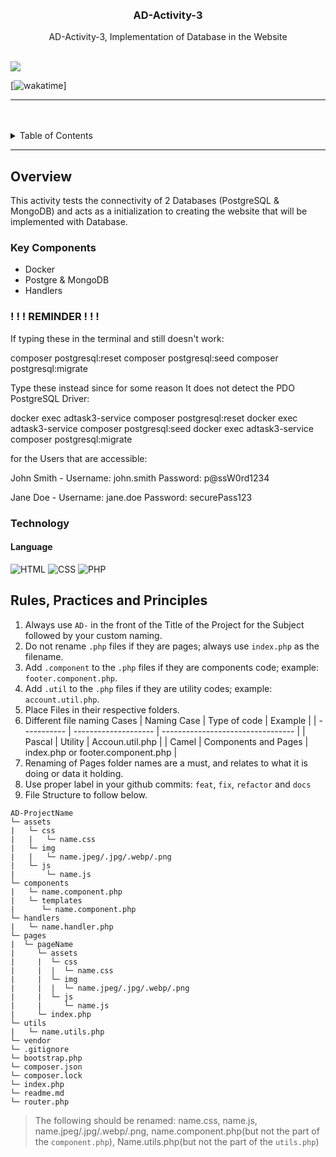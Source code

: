 <a name="readme-top">

<br/>

<br />
<div align="center">
  <a href="https://github.com/PhantomMorphus/">
  <!-- TODO: If you want to add logo or banner you can add it here -->
  </a>
<!-- TODO: Change Title to the name of the title of your Project -->
  <h3 align="center">AD-Activity-3</h3>
</div>
<!-- TODO: Make a short description -->
<div align="center">
  AD-Activity-3, Implementation of Database in the Website
</div>

<br />

<!-- TODO: Change the zyx-0314 into your github username  -->
<!-- TODO: Change the WD-Template-Project into the same name of your folder -->
  
![](https://visit-counter.vercel.app/counter.png?page=PhantomMorphus/AD-Activity-3)

[![wakatime](https://wakatime.com/badge/user/018ee6e8-9dc3-4d05-aa6a-529869d42a97/project/053db5ef-2c3d-45ca-ac61-f1cd841ceefd.svg)]

---

<br />
<br />

<!-- TODO: If you want to add more layers for your readme -->
<details>
  <summary>Table of Contents</summary>
  <ol>
    <li>
      <a href="#overview">Overview</a>
      <ol>
        <li>
          <a href="#key-components">Key Components</a>
        </li>
        <li>
          <a href="#technology">Technology</a>
        </li>
      </ol>
    </li>
    <li>
      <a href="#rule,-practices-and-principles">Rules, Practices and Principles</a>
    </li>
    <li>
      <a href="#resources">Resources</a>
    </li>
  </ol>
</details>

---

## Overview

<!-- TODO: To be changed -->
<!-- The following are just sample -->

This activity tests the connectivity of 2 Databases (PostgreSQL & MongoDB) and acts as a initialization to creating the website that will be implemented with Database.
### Key Components

<!-- TODO: List of Key Components -->
<!-- The following are just sample -->

- Docker
- Postgre & MongoDB
- Handlers

### ! ! ! REMINDER ! ! !
If typing these in the terminal and still doesn't work:

composer postgresql:reset
composer postgresql:seed
composer postgresql:migrate

Type these instead since for some reason It does not detect the PDO PostgreSQL Driver:

docker exec adtask3-service composer postgresql:reset
docker exec adtask3-service composer postgresql:seed
docker exec adtask3-service composer postgresql:migrate

for the Users that are accessible:

John Smith - 
   Username: john.smith
   Password: p@ssW0rd1234

Jane Doe -
   Username: jane.doe
   Password: securePass123


### Technology

<!-- TODO: List of Technology Used -->
#### Language
![HTML](https://img.shields.io/badge/HTML-E34F26?style=for-the-badge&logo=html5&logoColor=white)
![CSS](https://img.shields.io/badge/CSS-1572B6?style=for-the-badge&logo=css3&logoColor=white)
![PHP](https://img.shields.io/badge/PHP-777BB4?style=for-the-badge&logo=php&logoColor=white)


## Rules, Practices and Principles

<!-- Do not Change this -->

1. Always use `AD-` in the front of the Title of the Project for the Subject followed by your custom naming.
2. Do not rename `.php` files if they are pages; always use `index.php` as the filename.
3. Add `.component` to the `.php` files if they are components code; example: `footer.component.php`.
4. Add `.util` to the `.php` files if they are utility codes; example: `account.util.php`.
5. Place Files in their respective folders.
6. Different file naming Cases
   | Naming Case | Type of code         | Example                           |
   | ----------- | -------------------- | --------------------------------- |
   | Pascal      | Utility              | Accoun.util.php                   |
   | Camel       | Components and Pages | index.php or footer.component.php |
8. Renaming of Pages folder names are a must, and relates to what it is doing or data it holding.
9. Use proper label in your github commits: `feat`, `fix`, `refactor` and `docs`
10. File Structure to follow below.

```
AD-ProjectName
└─ assets
|   └─ css
|   |   └─ name.css
|   └─ img
|   |   └─ name.jpeg/.jpg/.webp/.png
|   └─ js
|       └─ name.js
└─ components
|   └─ name.component.php
|   └─ templates
|      └─ name.component.php
└─ handlers
|   └─ name.handler.php
└─ pages
|  └─ pageName
|     └─ assets
|     |  └─ css
|     |  |  └─ name.css
|     |  └─ img
|     |  |  └─ name.jpeg/.jpg/.webp/.png
|     |  └─ js
|     |     └─ name.js
|     └─ index.php
└─ utils
|   └─ name.utils.php
└─ vendor
└─ .gitignore
└─ bootstrap.php
└─ composer.json
└─ composer.lock
└─ index.php
└─ readme.md
└─ router.php
```
> The following should be renamed: name.css, name.js, name.jpeg/.jpg/.webp/.png, name.component.php(but not the part of the `component.php`), Name.utils.php(but not the part of the `utils.php`)


